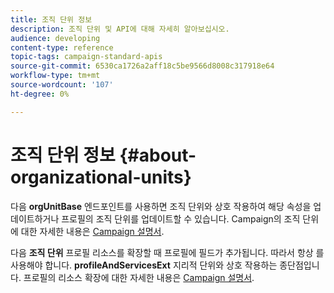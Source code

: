 ```yaml
---
title: 조직 단위 정보
description: 조직 단위 및 API에 대해 자세히 알아보십시오.
audience: developing
content-type: reference
topic-tags: campaign-standard-apis
source-git-commit: 6530ca1726a2aff18c5be9566d8008c317918e64
workflow-type: tm+mt
source-wordcount: '107'
ht-degree: 0%

---
```



# 조직 단위 정보 {#about-organizational-units}

다음 **orgUnitBase** 엔드포인트를 사용하면 조직 단위와 상호 작용하여 해당 속성을 업데이트하거나 프로필의 조직 단위를 업데이트할 수 있습니다. Campaign의 조직 단위에 대한 자세한 내용은 [Campaign 설명서](https://experienceleague.adobe.com/docs/campaign-standard/using/administrating/users-and-security/organizational-units.html#administrating).

다음 **조직 단위** 프로필 리소스를 확장할 때 프로필에 필드가 추가됩니다. 따라서 항상 를 사용해야 합니다. **profileAndServicesExt** 지리적 단위와 상호 작용하는 종단점입니다. 프로필의 리소스 확장에 대한 자세한 내용은 [Campaign 설명서](https://experienceleague.adobe.com/docs/campaign-standard/using/administrating/users-and-security/organizational-units.html#partitioning-profiles).
